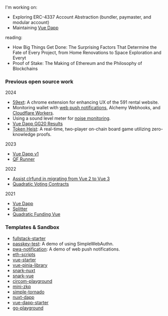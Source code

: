 I'm working on:

- Exploring ERC-4337 Account Abstraction (bundler, paymaster, and modular account)
- Maintaining [Vue Dapp](https://github.com/vu3th/vue-dapp)

reading:

- How Big Things Get Done: The Surprising Factors That Determine the Fate of Every Project, from Home Renovations to Space Exploration and Everyt
- Proof of Stake: The Making of Ethereum and the Philosophy of Blockchains

### Previous open source work

2024

- [59ext](https://github.com/johnson86tw/59ext): A chrome extension for enhancing UX of the 591 rental website.
- Monitoring wallet with [web push notifications](https://github.com/johnson86tw/pwa-notification), Alchemy Webhooks, and [Cloudflare Workers](https://github.com/johnson86tw/address-monitoring).
- Using a sound level meter for [noise monitoring](https://hackmd.io/xi3p04WMTY6HvkPhGZO2TQ?view).
- [Vue Dapp GG20 Results](https://vue-dapp-donations.vercel.app/)
- [Token Heist](https://token-heist.vercel.app/): A real-time, two-player on-chain board game utilizing zero-knowledge proofs.

2023
- [Vue Dapp v1](https://github.com/vu3th/vue-dapp/pull/148)
- [QF Runner](https://qf-runner.vercel.app/)

2022
- [Assist clrfund in migrating from Vue 2 to Vue 3](https://github.com/clrfund/monorepo/pull/598)
- [Quadratic Voting Contracts](https://github.com/johnson86tw/quadratic-voting-contracts)

2021
- [Vue Dapp](https://github.com/vu3th/vue-dapp)
- [Splitter](https://payment-splitter.netlify.app/)
- [Quadratic Funding Vue](https://quadratic-funding.netlify.app/)


### Templates & Sandbox

- [fullstack-starter](https://github.com/johnson86tw/fullstack-starter)
- [passkey-test](https://github.com/johnson86tw/passkeys-test): A demo of using SimpleWebAuthn.
- [pwa-notification](https://github.com/johnson86tw/pwa-notification): A demo of web push notifications.
- [eth-scripts](https://github.com/johnson86tw/eth-scripts)
- [vue-starter](https://github.com/johnson86tw/vue-starter)
- [vue-pinia-library](https://github.com/johnson86tw/vue-pinia-library)
- [snark-nuxt](https://github.com/vu3th/snark-nuxt)
- [snark-vue](https://github.com/vu3th/snark-vue)
- [circom-playground](https://github.com/johnson86tw/circom-playground)
- [mini-zkp](https://github.com/johnson86tw/mini-zkp)
- [simple-tornado](https://github.com/johnson86tw/simple-tornado)
- [nuxt-dapp](https://github.com/vu3th/nuxt-dapp)
- [vue-dapp-starter](https://github.com/vu3th/vue-dapp-starter)
- [go-playground](https://github.com/johnson86tw/go-playground)

